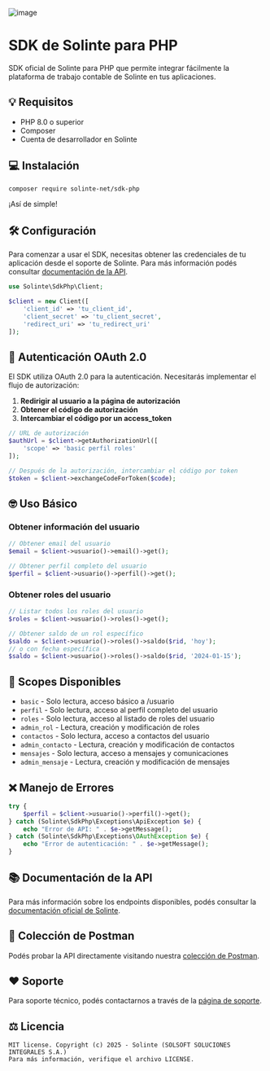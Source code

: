 ![image](https://solinte.net/si_home/assets/solinte-hero-1.webp)

# SDK de Solinte para PHP

SDK oficial de Solinte para PHP que permite integrar fácilmente la plataforma de trabajo contable de Solinte en tus aplicaciones.

## 💡 Requisitos

- PHP 8.0 o superior
- Composer
- Cuenta de desarrollador en Solinte

## 💻 Instalación

```bash
composer require solinte-net/sdk-php
```

¡Así de simple!

## 🛠️ Configuración

Para comenzar a usar el SDK, necesitas obtener las credenciales de tu aplicación desde el soporte de Solinte. Para más información podés consultar [documentación de la API](https://solinte.net/api.v1/).

```php
use Solinte\SdkPhp\Client;

$client = new Client([
    'client_id' => 'tu_client_id',
    'client_secret' => 'tu_client_secret',
    'redirect_uri' => 'tu_redirect_uri'
]);
```

## 🔑 Autenticación OAuth 2.0

El SDK utiliza OAuth 2.0 para la autenticación. Necesitarás implementar el flujo de autorización:

1. **Redirigir al usuario a la página de autorización**
2. **Obtener el código de autorización**
3. **Intercambiar el código por un access_token**

```php
// URL de autorización
$authUrl = $client->getAuthorizationUrl([
    'scope' => 'basic perfil roles'
]);

// Después de la autorización, intercambiar el código por token
$token = $client->exchangeCodeForToken($code);
```

## 🤓 Uso Básico

### Obtener información del usuario

```php
// Obtener email del usuario
$email = $client->usuario()->email()->get();

// Obtener perfil completo del usuario
$perfil = $client->usuario()->perfil()->get();
```

### Obtener roles del usuario

```php
// Listar todos los roles del usuario
$roles = $client->usuario()->roles()->get();

// Obtener saldo de un rol específico
$saldo = $client->usuario()->roles()->saldo($rid, 'hoy');
// o con fecha específica
$saldo = $client->usuario()->roles()->saldo($rid, '2024-01-15');
```

## 📍 Scopes Disponibles

- `basic` - Solo lectura, acceso básico a /usuario
- `perfil` - Solo lectura, acceso al perfil completo del usuario
- `roles` - Solo lectura, acceso al listado de roles del usuario
- `admin_rol` - Lectura, creación y modificación de roles
- `contactos` - Solo lectura, acceso a contactos del usuario
- `admin_contacto` - Lectura, creación y modificación de contactos
- `mensajes` - Solo lectura, acceso a mensajes y comunicaciones
- `admin_mensaje` - Lectura, creación y modificación de mensajes

## ❌ Manejo de Errores

```php
try {
    $perfil = $client->usuario()->perfil()->get();
} catch (Solinte\SdkPhp\Exceptions\ApiException $e) {
    echo "Error de API: " . $e->getMessage();
} catch (Solinte\SdkPhp\Exceptions\OAuthException $e) {
    echo "Error de autenticación: " . $e->getMessage();
}
```

## 📚 Documentación de la API

Para más información sobre los endpoints disponibles, podés consultar la [documentación oficial de Solinte](https://solinte.net/api.v1/).

## 🤗 Colección de Postman

Podés probar la API directamente visitando nuestra [colección de Postman](https://www.postman.com/asadfa-6721/solinte/overview).

## ❤️ Soporte

Para soporte técnico, podés contactarnos a través de la [página de soporte](https://solinte.net/).

## ⚖️ Licencia

```
MIT license. Copyright (c) 2025 - Solinte (SOLSOFT SOLUCIONES INTEGRALES S.A.)
Para más información, verifique el archivo LICENSE.
```